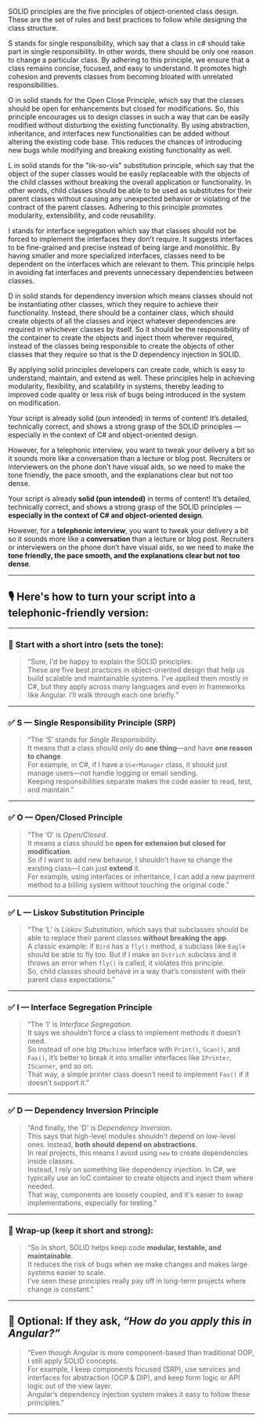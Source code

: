 SOLID principles are the five principles of object-oriented class design. These are the set of rules and best practices to follow while designing the class structure. 

S stands for single responsibility, which say that a class in c# should take part in single responsibility. 
In other words, there should be only one reason to change a particular class. 
By adhering to this principle, we ensure that a class remains concise, focused, and easy to understand. 
It promotes high cohesion and prevents classes from becoming bloated with unrelated responsibilities.

O in solid stands for the Open Close Principle, which say that the classes should be open for enhancements but closed for modifications. 
So, this principle encourages us to design classes in such a way that can be easily modified without disturbing the existing functionality.
By using abstraction, inheritance, and interfaces new functionalities can be added without altering the existing code base.
This reduces the chances of introducing new bugs while modifying and breaking existing functionality as well.

L in solid stands for the "lik-so-vis" substitution principle, which say that the object of the super classes would be easily replaceable with the objects of the child classes without breaking the overall application or functionality.
In other words, child classes should be able to be used as substitutes for their parent classes without causing any unexpected behavior or violating of the contract of the parent classes. 
Adhering to this principle promotes modularity, extensibility, and code reusability. 

I stands for interface segregation which say that classes should not be forced to implement the interfaces they don't require. 
It suggests interfaces to be fine-grained and precise instead of being large and monolithic. 
By having smaller and more specialized interfaces, classes need to be dependent on the interfaces which are relevant to them.
This principle helps in avoiding fat interfaces and prevents unnecessary dependencies between classes.  

D in solid stands for dependency inversion which means classes should not be instantiating other classes, which they require to achieve their functionality. 
Instead, there should be a container class, which should create objects of all the classes and inject whatever dependencies are required in whichever classes by itself.
So it should be the responsibility of the container to create the objects and inject them wherever required, instead of the classes being responsible to create the objects of other classes that they require so that is the D dependency injection in SOLID.

By applying solid principles developers can create code, which is easy to understand, maintain, and extend as well. 
These principles help in achieving modularity, flexibility, and scalability in systems, thereby leading to improved code quality or less risk of bugs being introduced in the system on modification.

Your script is already solid (pun intended) in terms of content! It’s detailed, technically correct, and shows a strong grasp of the SOLID principles — especially in the context of C# and object-oriented design.

However, for a telephonic interview, you want to tweak your delivery a bit so it sounds more like a conversation than a lecture or blog post. Recruiters or interviewers on the phone don’t have visual aids, so we need to make the tone friendly, the pace smooth, and the explanations clear but not too dense.


Your script is already **solid (pun intended)** in terms of content! It’s detailed, technically correct, and shows a strong grasp of the SOLID principles — **especially in the context of C# and object-oriented design**.  

However, for a **telephonic interview**, you want to tweak your delivery a bit so it sounds more like a **conversation** than a lecture or blog post. 
Recruiters or interviewers on the phone don’t have visual aids, so we need to make the **tone friendly, the pace smooth, and the explanations clear but not too dense**.

---

## 🎙️ Here's how to turn **your script** into a **telephonic-friendly version**:

---

### 🔹 **Start with a short intro (sets the tone):**

> “Sure, I'd be happy to explain the SOLID principles.  
These are five best practices in object-oriented design that help us build scalable and maintainable systems. I’ve applied them mostly in C#, but they apply across many languages and even in frameworks like Angular. I’ll walk through each one briefly.”

---

### ✅ **S — Single Responsibility Principle (SRP)**

> “The ‘S’ stands for *Single Responsibility*.  
It means that a class should only do **one thing**—and have **one reason to change**.  
For example, in C#, if I have a `UserManager` class, it should just manage users—not handle logging or email sending.  
Keeping responsibilities separate makes the code easier to read, test, and maintain.”

---

### ✅ **O — Open/Closed Principle**

> “The ‘O’ is *Open/Closed*.  
It means a class should be **open for extension but closed for modification**.  
So if I want to add new behavior, I shouldn’t have to change the existing class—I can just **extend** it.  
For example, using interfaces or inheritance, I can add a new payment method to a billing system without touching the original code.”

---

### ✅ **L — Liskov Substitution Principle**

> “The ‘L’ is *Liskov Substitution*, which says that subclasses should be able to replace their parent classes **without breaking the app**.  
A classic example: if `Bird` has a `fly()` method, a subclass like `Eagle` should be able to fly too. But if I make an `Ostrich` subclass and it throws an error when `fly()` is called, it violates this principle.  
So, child classes should behave in a way that’s consistent with their parent class expectations.”

---

### ✅ **I — Interface Segregation Principle**

> “The ‘I’ is *Interface Segregation*.  
It says we shouldn’t force a class to implement methods it doesn’t need.  
So instead of one big `IMachine` interface with `Print()`, `Scan()`, and `Fax()`, it’s better to break it into smaller interfaces like `IPrinter`, `IScanner`, and so on.  
That way, a simple printer class doesn’t need to implement `Fax()` if it doesn’t support it.”

---

### ✅ **D — Dependency Inversion Principle**

> “And finally, the ‘D’ is *Dependency Inversion*.  
This says that high-level modules shouldn’t depend on low-level ones. Instead, **both should depend on abstractions**.  
In real projects, this means I avoid using `new` to create dependencies inside classes.  
Instead, I rely on something like dependency injection. In C#, we typically use an IoC container to create objects and inject them where needed.  
That way, components are loosely coupled, and it's easier to swap implementations, especially for testing.”

---

### 🧾 **Wrap-up (keep it short and strong):**

> “So in short, SOLID helps keep code **modular, testable, and maintainable**.  
It reduces the risk of bugs when we make changes and makes large systems easier to scale.  
I've seen these principles really pay off in long-term projects where change is constant.”

---

## 💬 Optional: If they ask, *“How do you apply this in Angular?”*

> “Even though Angular is more component-based than traditional OOP, I still apply SOLID concepts.  
For example, I keep components focused (SRP), use services and interfaces for abstraction (OCP & DIP), and keep form logic or API logic out of the view layer.  
Angular’s dependency injection system makes it easy to follow these principles.”

---



